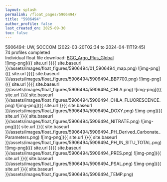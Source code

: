 ```yaml
---
layout: splash
permalink: /float_pages/5906494/
title: "5906494"
author_profile: false
last_created_on: 2025-09-30
toc: false
---
```

 
5906494: UW, SOCCOM (2022-03-20T02:34 to 2024-04-11T19:45)\
74 profiles completed\
Individual float file download: [BGC_Argo_Plus_Global](https://ftp.soest.hawaii.edu/bgc_argo_plus/Individual_Floats/outliers_removed/5906494_Sprof_processed.nc)\
![img-png]({{ site.url }}{{ site.baseurl }}/assets/images/float_figures/5906494/01_5906494_map.png)
![img-png]({{ site.url }}{{ site.baseurl }}/assets/images/float_figures/5906494/5906494_BBP700.png)
![img-png]({{ site.url }}{{ site.baseurl }}/assets/images/float_figures/5906494/5906494_CHLA.png)
![img-png]({{ site.url }}{{ site.baseurl }}/assets/images/float_figures/5906494/5906494_CHLA_FLUORESCENCE.png)
![img-png]({{ site.url }}{{ site.baseurl }}/assets/images/float_figures/5906494/5906494_DOXY.png)
![img-png]({{ site.url }}{{ site.baseurl }}/assets/images/float_figures/5906494/5906494_NITRATE.png)
![img-png]({{ site.url }}{{ site.baseurl }}/assets/images/float_figures/5906494/5906494_PH_Derived_Carbonate_Parameters.png)
![img-png]({{ site.url }}{{ site.baseurl }}/assets/images/float_figures/5906494/5906494_PH_IN_SITU_TOTAL.png)
![img-png]({{ site.url }}{{ site.baseurl }}/assets/images/float_figures/5906494/5906494_PRES.png)
![img-png]({{ site.url }}{{ site.baseurl }}/assets/images/float_figures/5906494/5906494_PSAL.png)
![img-png]({{ site.url }}{{ site.baseurl }}/assets/images/float_figures/5906494/5906494_TEMP.png)
